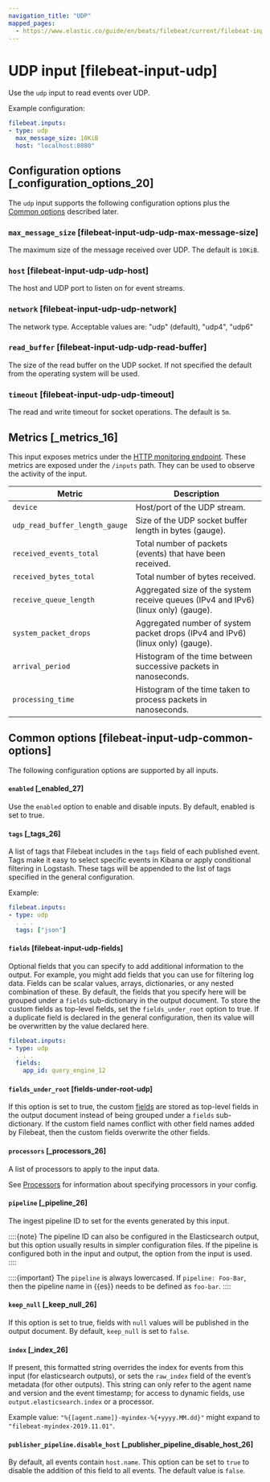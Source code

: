 ```yaml
---
navigation_title: "UDP"
mapped_pages:
  - https://www.elastic.co/guide/en/beats/filebeat/current/filebeat-input-udp.html
---
```


# UDP input [filebeat-input-udp]


Use the `udp` input to read events over UDP.

Example configuration:

```yaml
filebeat.inputs:
- type: udp
  max_message_size: 10KiB
  host: "localhost:8080"
```

## Configuration options [_configuration_options_20]

The `udp` input supports the following configuration options plus the [Common options](#filebeat-input-udp-common-options) described later.


### `max_message_size` [filebeat-input-udp-udp-max-message-size]

The maximum size of the message received over UDP. The default is `10KiB`.


### `host` [filebeat-input-udp-udp-host]

The host and UDP port to listen on for event streams.


### `network` [filebeat-input-udp-udp-network]

The network type. Acceptable values are: "udp" (default), "udp4", "udp6"


### `read_buffer` [filebeat-input-udp-udp-read-buffer]

The size of the read buffer on the UDP socket. If not specified the default from the operating system will be used.


### `timeout` [filebeat-input-udp-udp-timeout]

The read and write timeout for socket operations. The default is `5m`.


## Metrics [_metrics_16]

This input exposes metrics under the [HTTP monitoring endpoint](/reference/filebeat/http-endpoint.md). These metrics are exposed under the `/inputs` path. They can be used to observe the activity of the input.

| Metric | Description |
| --- | --- |
| `device` | Host/port of the UDP stream. |
| `udp_read_buffer_length_gauge` | Size of the UDP socket buffer length in bytes (gauge). |
| `received_events_total` | Total number of packets (events) that have been received. |
| `received_bytes_total` | Total number of bytes received. |
| `receive_queue_length` | Aggregated size of the system receive queues (IPv4 and IPv6) (linux only) (gauge). |
| `system_packet_drops` | Aggregated number of system packet drops (IPv4 and IPv6) (linux only) (gauge). |
| `arrival_period` | Histogram of the time between successive packets in nanoseconds. |
| `processing_time` | Histogram of the time taken to process packets in nanoseconds. |


## Common options [filebeat-input-udp-common-options]

The following configuration options are supported by all inputs.


#### `enabled` [_enabled_27]

Use the `enabled` option to enable and disable inputs. By default, enabled is set to true.


#### `tags` [_tags_26]

A list of tags that Filebeat includes in the `tags` field of each published event. Tags make it easy to select specific events in Kibana or apply conditional filtering in Logstash. These tags will be appended to the list of tags specified in the general configuration.

Example:

```yaml
filebeat.inputs:
- type: udp
  . . .
  tags: ["json"]
```


#### `fields` [filebeat-input-udp-fields]

Optional fields that you can specify to add additional information to the output. For example, you might add fields that you can use for filtering log data. Fields can be scalar values, arrays, dictionaries, or any nested combination of these. By default, the fields that you specify here will be grouped under a `fields` sub-dictionary in the output document. To store the custom fields as top-level fields, set the `fields_under_root` option to true. If a duplicate field is declared in the general configuration, then its value will be overwritten by the value declared here.

```yaml
filebeat.inputs:
- type: udp
  . . .
  fields:
    app_id: query_engine_12
```


#### `fields_under_root` [fields-under-root-udp]

If this option is set to true, the custom [fields](#filebeat-input-udp-fields) are stored as top-level fields in the output document instead of being grouped under a `fields` sub-dictionary. If the custom field names conflict with other field names added by Filebeat, then the custom fields overwrite the other fields.


#### `processors` [_processors_26]

A list of processors to apply to the input data.

See [Processors](/reference/filebeat/filtering-enhancing-data.md) for information about specifying processors in your config.


#### `pipeline` [_pipeline_26]

The ingest pipeline ID to set for the events generated by this input.

::::{note}
The pipeline ID can also be configured in the Elasticsearch output, but this option usually results in simpler configuration files. If the pipeline is configured both in the input and output, the option from the input is used.
::::


::::{important}
The `pipeline` is always lowercased. If `pipeline: Foo-Bar`, then the pipeline name in {{es}} needs to be defined as `foo-bar`.
::::



#### `keep_null` [_keep_null_26]

If this option is set to true, fields with `null` values will be published in the output document. By default, `keep_null` is set to `false`.


#### `index` [_index_26]

If present, this formatted string overrides the index for events from this input (for elasticsearch outputs), or sets the `raw_index` field of the event’s metadata (for other outputs). This string can only refer to the agent name and version and the event timestamp; for access to dynamic fields, use `output.elasticsearch.index` or a processor.

Example value: `"%{[agent.name]}-myindex-%{+yyyy.MM.dd}"` might expand to `"filebeat-myindex-2019.11.01"`.


#### `publisher_pipeline.disable_host` [_publisher_pipeline_disable_host_26]

By default, all events contain `host.name`. This option can be set to `true` to disable the addition of this field to all events. The default value is `false`.


